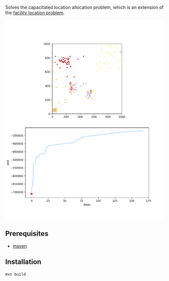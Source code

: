 Solves the capacitated location allocation problem, which is an extension of the [facility location problem](https://en.wikipedia.org/wiki/Facility_location_problem).

![optimization](img/optimization.gif)


**Prerequisites**
---

+ [maven]()


**Installation**
---

```
mvn build
```